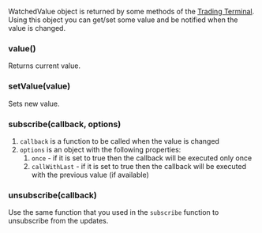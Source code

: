 WatchedValue object is returned by some methods of the [Trading Terminal](https://github.com/Abolfazl2647/Charts/blob/main/Trading-Terminal.md). Using this object you can get/set some value and be notified when the value is changed.

### value()

Returns current value.

### setValue(value)

Sets new value.

### subscribe(callback, options)

1. `callback` is a function to be called when the value is changed
1. `options` is an object with the following properties:
   1. `once` - if it is set to true then the callback will be executed only once
   1. `callWithLast` - if it is set to true then the callback will be executed with the previous value (if available)

### unsubscribe(callback)

Use the same function that you used in the `subscribe` function to unsubscribe from the updates.
